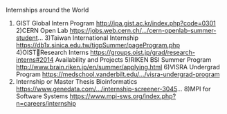 Internships around the World 
1) GIST Global Intern Program
http://ipa.gist.ac.kr/index.php?code=0301
2)CERN Open Lab
https://jobs.web.cern.ch/.../cern-openlab-summer-student...
3)Taiwan International Internship
https://db1x.sinica.edu.tw/tigpSummer/pageProgram.php
4)OISTResearch Interns
https://groups.oist.jp/grad/research-interns#2014 Availability and Projects
5)RIKEN BSI Summer Program
http://www.brain.riken.jp/en/summer/applying.html
6)VISRA Undergrad Program
https://medschool.vanderbilt.edu/.../visra-undergrad-program
7) Internship or Master Thesis Bioinformatics
https://www.genedata.com/.../internship-screener-3045...
8)MPI for Software Systems
https://www.mpi-sws.org/index.php?n=careers/internship
